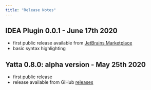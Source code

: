 ```yaml
---
title: "Release Notes"
---
```


## IDEA Plugin 0.0.1 - June 17th 2020
* first public release available from [JetBrains Marketplace](https://plugins.jetbrains.com/plugin/14536-yatta-language)
* basic syntax highlighting

## Yatta 0.8.0: alpha version - May 25th 2020
* first public release
* release available from GiHub [releases](https://github.com/yatta-lang/yatta/releases/tag/0.8.0)
